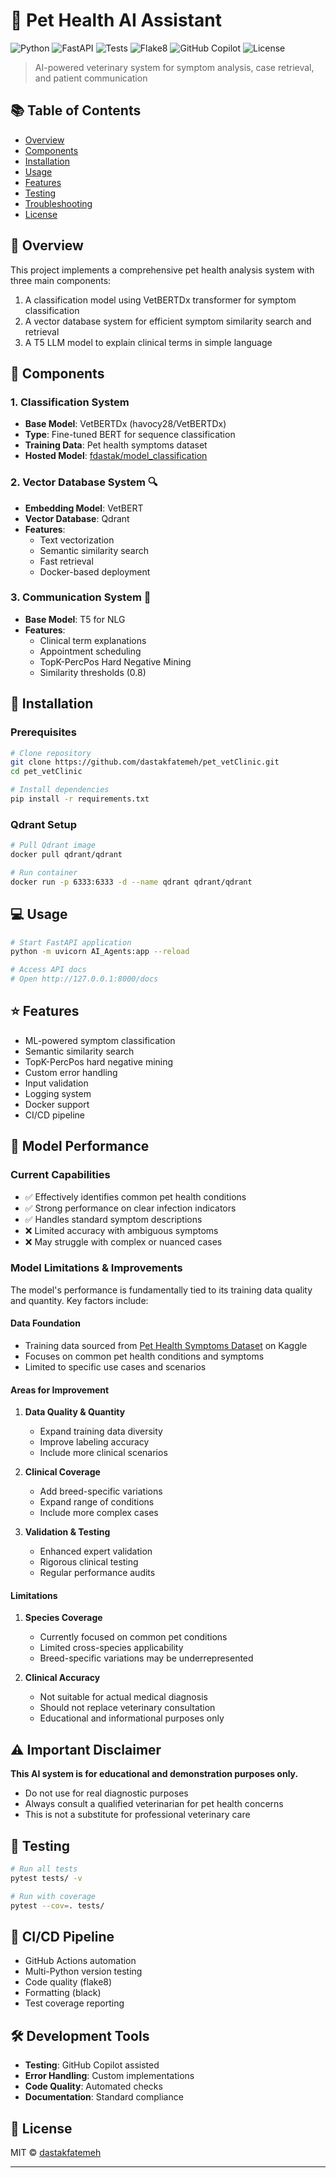 # 🏥 Pet Health AI Assistant

![Python](https://img.shields.io/badge/Python-3.11-blue)
![FastAPI](https://img.shields.io/badge/FastAPI-latest-green)
![Tests](https://img.shields.io/badge/tests-passing-brightgreen)
![Flake8](https://img.shields.io/badge/flake8-passing-brightgreen)
![GitHub Copilot](https://img.shields.io/badge/GitHub%20Copilot-enabled-blue)
![License](https://img.shields.io/badge/license-MIT-purple.svg)



> AI-powered veterinary system for symptom analysis, case retrieval, and patient communication

## 📚 Table of Contents
- [Overview](#overview)
- [Components](#components)
- [Installation](#installation)
- [Usage](#usage)
- [Features](#features)
- [Testing](#testing)
- [Troubleshooting](#troubleshooting)
- [License](#license)

## 🎯 Overview
This project implements a comprehensive pet health analysis system with three main components:
1. A classification model using VetBERTDx transformer for symptom classification
2. A vector database system for efficient symptom similarity search and retrieval
3. A T5 LLM model to explain clinical terms in simple language

## 🔧 Components

### 1. Classification System
- **Base Model**: VetBERTDx (havocy28/VetBERTDx)
- **Type**: Fine-tuned BERT for sequence classification
- **Training Data**: Pet health symptoms dataset
- **Hosted Model**: [fdastak/model_classification](https://huggingface.co/fdastak/model_classification)

### 2. Vector Database System 🔍
- **Embedding Model**: VetBERT
- **Vector Database**: Qdrant
- **Features**: 
  - Text vectorization
  - Semantic similarity search
  - Fast retrieval
  - Docker-based deployment

### 3. Communication System 💬
- **Base Model**: T5 for NLG
- **Features**: 
  - Clinical term explanations
  - Appointment scheduling
  - TopK-PercPos Hard Negative Mining
  - Similarity thresholds (0.8)

## 🚀 Installation

### Prerequisites
```bash
# Clone repository
git clone https://github.com/dastakfatemeh/pet_vetClinic.git
cd pet_vetClinic

# Install dependencies
pip install -r requirements.txt
```

### Qdrant Setup
```bash
# Pull Qdrant image
docker pull qdrant/qdrant

# Run container
docker run -p 6333:6333 -d --name qdrant qdrant/qdrant
```

## 💻 Usage

```bash
# Start FastAPI application
python -m uvicorn AI_Agents:app --reload

# Access API docs
# Open http://127.0.0.1:8000/docs
```

## ⭐ Features
- ML-powered symptom classification
- Semantic similarity search
- TopK-PercPos hard negative mining
- Custom error handling
- Input validation
- Logging system
- Docker support
- CI/CD pipeline

## 🔬 Model Performance

### Current Capabilities
- ✅ Effectively identifies common pet health conditions
- ✅ Strong performance on clear infection indicators
- ✅ Handles standard symptom descriptions
- ❌ Limited accuracy with ambiguous symptoms
- ❌ May struggle with complex or nuanced cases

### Model Limitations & Improvements

The model's performance is fundamentally tied to its training data quality and quantity. Key factors include:

#### Data Foundation
- Training data sourced from [Pet Health Symptoms Dataset](https://www.kaggle.com/datasets/yyzz1010/pet-health-symptoms-dataset) on Kaggle
- Focuses on common pet health conditions and symptoms
- Limited to specific use cases and scenarios

#### Areas for Improvement
1. **Data Quality & Quantity**
   - Expand training data diversity
   - Improve labeling accuracy
   - Include more clinical scenarios

2. **Clinical Coverage**
   - Add breed-specific variations
   - Expand range of conditions
   - Include more complex cases

3. **Validation & Testing**
   - Enhanced expert validation
   - Rigorous clinical testing
   - Regular performance audits

#### Limitations
1. **Species Coverage**
   - Currently focused on common pet conditions
   - Limited cross-species applicability
   - Breed-specific variations may be underrepresented

2. **Clinical Accuracy**
   - Not suitable for actual medical diagnosis
   - Should not replace veterinary consultation
   - Educational and informational purposes only

## ⚠️ Important Disclaimer

**This AI system is for educational and demonstration purposes only.**
- Do not use for real diagnostic purposes
- Always consult a qualified veterinarian for pet health concerns
- This is not a substitute for professional veterinary care

## 🧪 Testing
```bash
# Run all tests
pytest tests/ -v

# Run with coverage
pytest --cov=. tests/
```

## 🔄 CI/CD Pipeline
- GitHub Actions automation
- Multi-Python version testing
- Code quality (flake8)
- Formatting (black)
- Test coverage reporting

## 🛠️ Development Tools
- **Testing**: GitHub Copilot assisted
- **Error Handling**: Custom implementations
- **Code Quality**: Automated checks
- **Documentation**: Standard compliance


## 📄 License
MIT © [dastakfatemeh](https://github.com/dastakfatemeh)

---
